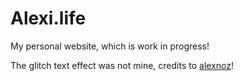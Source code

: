 # Alexi.life

My personal website, which is work in progress!

The glitch text effect was not mine, credits to [alexnoz](https://codepen.io/alexnoz/pen/PmvMZm)!
